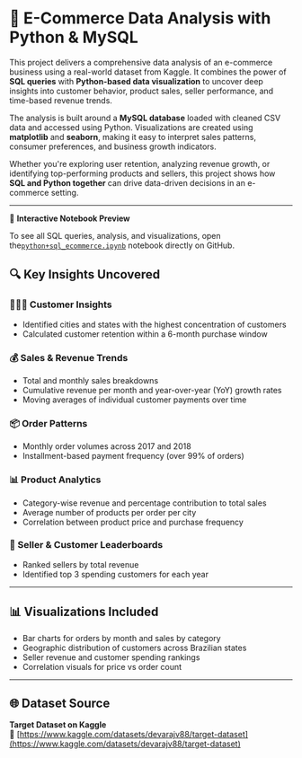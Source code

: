# 🛒 E-Commerce Data Analysis with Python & MySQL

This project delivers a comprehensive data analysis of an e-commerce business using a real-world dataset from Kaggle. It combines the power of **SQL queries** with **Python-based data visualization** to uncover deep insights into customer behavior, product sales, seller performance, and time-based revenue trends.

The analysis is built around a **MySQL database** loaded with cleaned CSV data and accessed using Python. Visualizations are created using **matplotlib** and **seaborn**, making it easy to interpret sales patterns, consumer preferences, and business growth indicators.

Whether you're exploring user retention, analyzing revenue growth, or identifying top-performing products and sellers, this project shows how **SQL and Python together** can drive data-driven decisions in an e-commerce setting.

---

📓 **Interactive Notebook Preview**

To see all SQL queries, analysis, and visualizations, open the[`python+sql_ecommerce.ipynb`](./python+sql_ecommerce.ipynb) notebook directly on GitHub.


## 🔍 Key Insights Uncovered

### 🧑‍🤝‍🧑 Customer Insights
- Identified cities and states with the highest concentration of customers  
- Calculated customer retention within a 6-month purchase window  

### 💰 Sales & Revenue Trends
- Total and monthly sales breakdowns  
- Cumulative revenue per month and year-over-year (YoY) growth rates  
- Moving averages of individual customer payments over time  

### 📦 Order Patterns
- Monthly order volumes across 2017 and 2018  
- Installment-based payment frequency (over 99% of orders)  

### 📊 Product Analytics
- Category-wise revenue and percentage contribution to total sales  
- Average number of products per order per city  
- Correlation between product price and purchase frequency  

### 🏬 Seller & Customer Leaderboards
- Ranked sellers by total revenue  
- Identified top 3 spending customers for each year  

---

## 📊 Visualizations Included

- Bar charts for orders by month and sales by category  
- Geographic distribution of customers across Brazilian states  
- Seller revenue and customer spending rankings  
- Correlation visuals for price vs order count  

---

## 🌐 Dataset Source

**Target Dataset on Kaggle**  
📎 [https://www.kaggle.com/datasets/devarajv88/target-dataset](https://www.kaggle.com/datasets/devarajv88/target-dataset)


